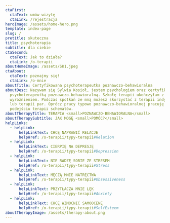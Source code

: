```yaml
---
ctaFirst:
  ctaText: umów wizytę
  ctaLink: /rejestracja
heroImage: /assets/home-hero.png
template: index-page
slug: /
pretitle: skuteczna
title: psychoterapia
subtitle: dla ciebie
ctaSecond:
  ctaText: Jak to działa?
  ctaLink: /o-terapii
aboutHomeImage: /assets/SK1.jpeg
ctaAbout:
  ctaText: poznajmy się!
  ctaLink: /o-mnie
aboutTitle: Certyfikowana psychoterapeutka poznawczo-behawioralna
aboutDesc: Nazywam się Sylwia Kosioł, jestem psychologiem oraz certyfikowaną
  psychoterapeutką poznawczo-behawioralną. Szkołę terapii ukończyłam z
  wyróżnieniem. Podczas spotkań ze mną możesz skorzystać z terapii indywidualnej
  lub terapii par. Oprócz pracy typowo poznawczo-behawioralnej pracuję również w
  podejściu terapii schematów.
aboutTherapyTitle: TERAPIA <small>POZNAWCZO-BEHAWIORALNA</small>
aboutTherapySubtitle: JAK MOGĘ <small>POMÓC?</small>
helpLinks:
  - helpLink:
      helpLinkText: CHCĘ NAPRAWIĆ RELACJE
      helpHref: /o-terapii/typy-terapii#Relation
  - helpLink:
      helpLinkText: CIERPIĘ NA DEPRESJĘ
      helpHref: /o-terapii/typy-terapii#Depression
  - helpLink:
      helpLinkText: NIE RADZĘ SOBIE ZE STRESEM
      helpHref: /o-terapii/typy-terapii#Stress
  - helpLink:
      helpLinkText: MĘCZĄ MNIE NATRĘCTWA
      helpHref: /o-terapii/typy-terapii#Obsessiveness
  - helpLink:
      helpLinkText: PRZYTŁACZA MNIE LĘK
      helpHref: /o-terapii/typy-terapii#Anxiety
  - helpLink:
      helpLinkText: CHCĘ WZMOCNIĆ SAMOOCENĘ
      helpHref: /o-terapii/typy-terapii#SelfEsteem
aboutTherapyImage: /assets/therapy-about.png
---
```

